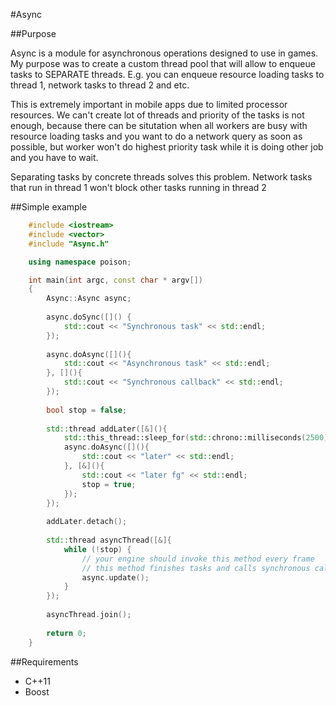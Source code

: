 #Async

##Purpose

Async is a module for asynchronous operations designed to use in games. My purpose was to create a custom thread pool that will allow to enqueue tasks to SEPARATE threads. E.g. you can enqueue resource loading tasks to thread 1, network tasks to thread 2 and etc.

This is extremely important in mobile apps due to limited processor resources. We can't create lot of threads and priority of the tasks is not enough, because there can be situtation when all workers are busy with resource loading tasks and you want to do a network query as soon as possible, but worker won't do highest priority task while it is doing other job and you have to wait.

Separating tasks by concrete threads solves this problem. Network tasks that run in thread 1 won't block other tasks running in thread 2

##Simple example
```c++
    #include <iostream>
    #include <vector>
    #include "Async.h"

    using namespace poison;

    int main(int argc, const char * argv[])
    {
        Async::Async async;
    
        async.doSync([]() {
            std::cout << "Synchronous task" << std::endl;
        });
    
        async.doAsync([](){
            std::cout << "Asynchronous task" << std::endl;
        }, [](){
            std::cout << "Synchronous callback" << std::endl;
        });
    
        bool stop = false;
    
        std::thread addLater([&](){
            std::this_thread::sleep_for(std::chrono::milliseconds(2500));
            async.doAsync([](){
                std::cout << "later" << std::endl;
            }, [&](){
                std::cout << "later fg" << std::endl;
                stop = true;
            });
        });
    
        addLater.detach();
    
        std::thread asyncThread([&]{
            while (!stop) {
                // your engine should invoke this method every frame
                // this method finishes tasks and calls synchronous callbacks
                async.update();
            }
        });
    
        asyncThread.join();
    
        return 0;
    }
```

##Requirements
- C++11
- Boost
